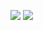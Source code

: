 ![](https://github-readme-stats.vercel.app/api?username=MrSoczekXD&show_icons=true&hide_border=true&count_private=true&include_all_commits=true&hide=prs)
![](https://github-readme-stats.vercel.app/api/top-langs/?username=MrSoczekXD&layout=compact&hide_border=true)

